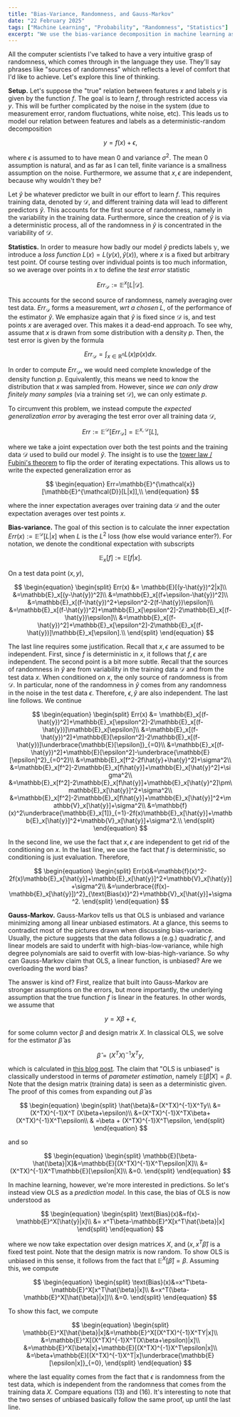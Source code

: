 ```yaml
---
title: "Bias-Variance, Randomness, and Gauss-Markov"
date: "22 February 2025"
tags: ["Machine Learning", "Probability", "Randomness", "Statistics"]
excerpt: "We use the bias-variance decomposition in machine learning as a backdrop to explore some probability-theoretic ways of thinking. We also make a comparison between the bias in Gauss-Markov and in bias-variance."
---
```


All the computer scientists I've talked to have a very intuitive grasp of randomness, which comes through in the language they use. They'll say phrases like "sources of randomness" which reflects a level of comfort that I'd like to achieve. Let's explore this line of thinking.

$$\text{ }$$

**Setup.** Let's suppose the "true" relation between features $x$ and labels $y$ is given by the function $f$. The goal is to learn $f$, through restricted access via $y$. This will be further complicated by the noise in the system (due to measurement error, random fluctuations, white noise, etc). This leads us to model our relation between features and labels as a deterministic-random decomposition

$$
\begin{equation}
y=f(x)+\epsilon,\end{equation}
$$

where $\epsilon$ is assumed to to have mean $0$ and variance $\sigma^2$. The mean $0$ assumption is natural, and as far as I can tell, finite variance is a smallness assumption on the noise. Furthermore, we assume that $x,\epsilon$ are independent, because why wouldn't they be?

$$\text{}$$

Let $\hat{y}$ be whatever predictor we built in our effort to learn $f$. This requires training data, denoted by $\mathcal{D}$, and different training data will lead to different predictors $\hat{y}$. This accounts for the first source of randomness, namely in the variability in the training data. Furthermore, since the creation of $\hat{y}$ is via a deterministic process, all of the randomness in $\hat{y}$ is concentrated in the variability of $\mathcal{D}$.

$$\text{ }$$

**Statistics.** In order to measure how badly our model $\hat{y}$ predicts labels $\mathbb{y}$, we introduce a _loss function_ $L(x)=L(y(x),\hat{y}(x))$, where $x$ is a fixed but arbitrary test point. Of course testing over individual points is too much information, so we average over points in $x$ to define the _test error_ statistic

$$
\begin{equation}
Err_{\mathcal{D}}:=\mathbb{E}^x[L|\mathcal{D}].
\end{equation}
$$

This accounts for the second source of randomness, namely averaging over test data. $Err_\mathcal{D}$ forms a measurement, _wrt a chosen L_, of the performance of the estimator $\hat{y}$. We emphasize again that $\hat{y}$ is fixed since $\mathcal{D}$ is, and test points $x$ are averaged over. This makes it a dead-end approach. To see why, assume that $x$ is drawn from some distribution with a density $p$. Then, the test error is given by the formula

$$
\begin{equation}
Err_{\mathcal{D}}=\int_{x\in \mathbb{R}^n} L(x)p(x)dx.
\end{equation}
$$

In order to compute $Err_{\mathcal{D}}$, we would need complete knowledge of the density function $p$. Equivalently, this means we need to know the distribution that $x$ was sampled from. However, since _we can only draw finitely many samples_ (via a training set $\mathcal{D}$), we can only estimate $p$.

$$\text{}$$

To circumvent this problem, we instead compute the _expected generalization error_ by averaging the test error over all training data $\mathcal{D}$,

$$
\begin{equation}
Err:=\mathbb{E}^\mathcal{D}[Err_{\mathcal{D}}]=\mathbb{E}^{x,\mathcal{D}}[L],
\end{equation}
$$

where we take a joint expectation over both the test points and the training data $\mathcal{D}$ used to build our model $\hat{y}$. The insight is to use the [tower law / Fubini's theorem](https://en.wikipedia.org/wiki/Law_of_total_expectation) to flip the order of iterating expectations. This allows us to write the expected generalization error as

$$
\begin{equation}
Err=\mathbb{E}^{\mathcal{x}}[\mathbb{E}^{\mathcal{D}}[L|x]],\\
\end{equation}
$$

where the inner expectation averages over training data $\mathcal{D}$ and the outer expectation averages over test points $x$.

$$\text{}$$

**Bias-variance.** The goal of this section is to calculate the inner expectation $Err(x):=\mathbb{E}^{\mathcal{D}}[L|x]$ when $L$ is the $L^2$ loss (how else would variance enter?). For notation, we denote the conditional expectation with subscripts

$$
\begin{equation}
\mathbb{E}_x[f]:=\mathbb{E}[f|x].
\end{equation}
$$

On a test data point $(x,y)$,

$$
\begin{equation}
\begin{split}
Err(x) &= \mathbb{E}[(y-\hat{y})^2|x]\\
&=\mathbb{E}_x[(y-\hat{y})^2]\\
&=\mathbb{E}_x[(f+\epsilon-\hat{y})^2]\\
&=\mathbb{E}_x[(f-\hat{y})^2+\epsilon^2-2(f-\hat{y})\epsilon]\\
&=\mathbb{E}_x[(f-\hat{y})^2]+\mathbb{E}_x[\epsilon^2]-2\mathbb{E}_x[(f-\hat{y})\epsilon]\\
&=\mathbb{E}_x[(f-\hat{y})^2]+\mathbb{E}_x[\epsilon^2]-2\mathbb{E}_x[(f-\hat{y})]\mathbb{E}_x[\epsilon].\\
\end{split}
\end{equation}
$$

The last line requires some justification. Recall that $x,\epsilon$ are assumed to be independent. First, since $f$ is deterministic in $x$, it follows that $f,\epsilon$ are independent. The second point is a bit more subtle. Recall that the sources of randomness in $\hat{y}$ are from variability in the training data $\mathcal{D}$ and from the test data $x$. When conditioned on $x$, the only source of randomness is from $\mathcal{D}$. In particular, none of the randomness in $\hat{y}$ comes from any randomness in the noise in the test data $\epsilon$. Therefore, $\epsilon,\hat{y}$ are also independent. The last line follows. We continue

$$
\begin{equation}
\begin{split}
Err(x) &= \mathbb{E}_x[(f-\hat{y})^2]+\mathbb{E}_x[\epsilon^2]-2\mathbb{E}_x[(f-\hat{y})]\mathbb{E}_x[\epsilon]\\
&=\mathbb{E}_x[(f-\hat{y})^2]+\mathbb{E}[\epsilon^2]-2\mathbb{E}_x[(f-\hat{y})]\underbrace{\mathbb{E}[\epsilon]}_{=0}\\
&=\mathbb{E}_x[(f-\hat{y})^2]+\mathbb{E}[\epsilon^2]-\underbrace{\mathbb{E}[\epsilon]^2}_{=0^2}\\
&=\mathbb{E}_x[f^2-2f\hat{y}+\hat{y}^2]+\sigma^2\\
&=\mathbb{E}_x[f^2]-2\mathbb{E}_x[f\hat{y}]+\mathbb{E}_x[\hat{y}^2]+\sigma^2\\
&=\mathbb{E}_x[f^2]-2\mathbb{E}_x[f\hat{y}]+\mathbb{E}_x[\hat{y}^2]\pm\mathbb{E}_x[\hat{y}]^2+\sigma^2\\
&=\mathbb{E}_x[f^2]-2\mathbb{E}_x[f\hat{y}]+\mathbb{E}_x[\hat{y}]^2+\mathbb{V}_x[\hat{y}]+\sigma^2\\
&=\mathbb{f}(x)^2\underbrace{\mathbb{E}_x[1]}_{=1}-2f(x)\mathbb{E}_x[\hat{y}]+\mathbb{E}_x[\hat{y}]^2+\mathbb{V}_x[\hat{y}]+\sigma^2.\\
\end{split}
\end{equation}
$$

In the second line, we use the fact that $x,\epsilon$ are independent to get rid of the conditioning on $x$. In the last line, we use the fact that $f$ is deterministic, so conditioning is just evaluation. Therefore,

$$
\begin{equation}
\begin{split}
Err(x)&=\mathbb{f}(x)^2-2f(x)\mathbb{E}_x[\hat{y}]+\mathbb{E}_x[\hat{y}]^2+\mathbb{V}_x[\hat{y}]+\sigma^2\\
&=\underbrace{(f(x)-\mathbb{E}_x[\hat{y}])^2}_{\text{Bias(x)}^2}+\mathbb{V}_x[\hat{y}]+\sigma^2.
\end{split}
\end{equation}
$$

**Gauss-Markov.** Gauss-Markov tells us that OLS is unbiased and variance minimizing among all linear unbiased estimators. At a glance, this seems to contradict most of the pictures drawn when discussing bias-variance. Usually, the picture suggests that the data follows a (e.g.) quadratic $f$, and linear models are said to underfit with high-bias-low-variance, while high degree polynomials are said to overfit with low-bias-high-variance. So why can Gauss-Markov claim that OLS, a linear function, is unbiased? Are we overloading the word bias?

$$\text{}$$

The answer is kind of? First, realize that built into Gauss-Markov are stronger assumptions on the errors, but more importantly, the underlying assumption that the true function $f$ is linear in the features. In other words, we assume that

$$
\begin{equation}
y= X\beta +\epsilon,
\end{equation}
$$

for some column vector $\beta$ and design matrix $X$. In classical OLS, we solve for the estimator $\hat{\beta}$ as

$$
\begin{equation}
\hat{\beta} = (X^TX)^{-1}X^Ty,
\end{equation}
$$

which is calculated in [this blog post](/blog/OLS-derivation). The claim that "OLS is unbiased" is classically understood in terms of _parameter estimation_, namely $\mathbb{E}[\hat{\beta}|X]=\beta$. Note that the design matrix (training data) is seen as a deterministic given. The proof of this comes from expanding out $\hat{\beta}$ as

$$
\begin{equation}
\begin{split}
\hat{\beta}&=(X^TX)^{-1}X^Ty\\
&=(X^TX)^{-1}X^T (X\beta+\epsilon)\\
&=(X^TX)^{-1}X^TX\beta+(X^TX)^{-1}X^T\epsilon\\
& =\beta + (X^TX)^{-1}X^T\epsilon,
\end{split}
\end{equation}
$$

and so

$$
\begin{equation}
\begin{split}
    \mathbb{E}[\beta-\hat{\beta}|X]&=\mathbb{E}[(X^TX)^{-1}X^T\epsilon|X]\\
    &=(X^TX)^{-1}X^T\mathbb{E}[\epsilon|X]\\
    &=0.
\end{split}
\end{equation}
$$

In machine learning, however, we're more interested in predictions. So let's instead view OLS as a _prediction model_. In this case, the bias of OLS is now understood as

$$
\begin{equation}
\begin{split}
\text{Bias}(x)&=f(x)-\mathbb{E}^X[\hat{y}|x]\\
&= x^T\beta-\mathbb{E}^X[x^T\hat{\beta}|x]
\end{split}
\end{equation}
$$

where we now take expectation over design matrices $X$, and $(x, x^T\hat{\beta})$ is a fixed test point. Note that the design matrix is now random. To show OLS is unbiased in this sense, it follows from the fact that $\mathbb{E}^X[\hat{\beta}]=\beta$. Assuming this, we compute

$$
\begin{equation}
\begin{split}
\text{Bias}(x)&=x^T\beta-\mathbb{E}^X[x^T\hat{\beta}|x]\\
&=x^T(\beta-\mathbb{E}^X[\hat{\beta}|x])\\
&=0.
\end{split}
\end{equation}
$$

To show this fact, we compute

$$
\begin{equation}
\begin{split}
\mathbb{E}^X[\hat{\beta}|x]&=\mathbb{E}^X[(X^TX)^{-1}X^TY|x]\\
&=\mathbb{E}^X[(X^TX)^{-1}X^T(X\beta+\epsilon)|x]\\
&=\mathbb{E}^X[\beta|x]+\mathbb{E}[(X^TX)^{-1}X^T\epsilon|x]\\
&=\beta+\mathbb{E}[(X^TX)^{-1}X^T|x]\underbrace{\mathbb{E}[\epsilon|x]}_{=0},
\end{split}
\end{equation}
$$

where the last equality comes from the fact that $\epsilon$ is randomness from the test data, which is independent from the randomness that comes from the training data $X$. Compare equations $(13)$ and $(16)$. It's interesting to note that the two senses of unbiased basically follow the same proof, up until the last line.

<!--
**Rant.** I _really_ dislike that people tend to suppress specifying which which variable is being integrated over when writing down an expectation with multiple sources of randomness. Did your teacher not take off enough points when you wrote

$$
\begin{equation}
\int f(x,y)
\end{equation}
$$

in your calc III classes? -->
